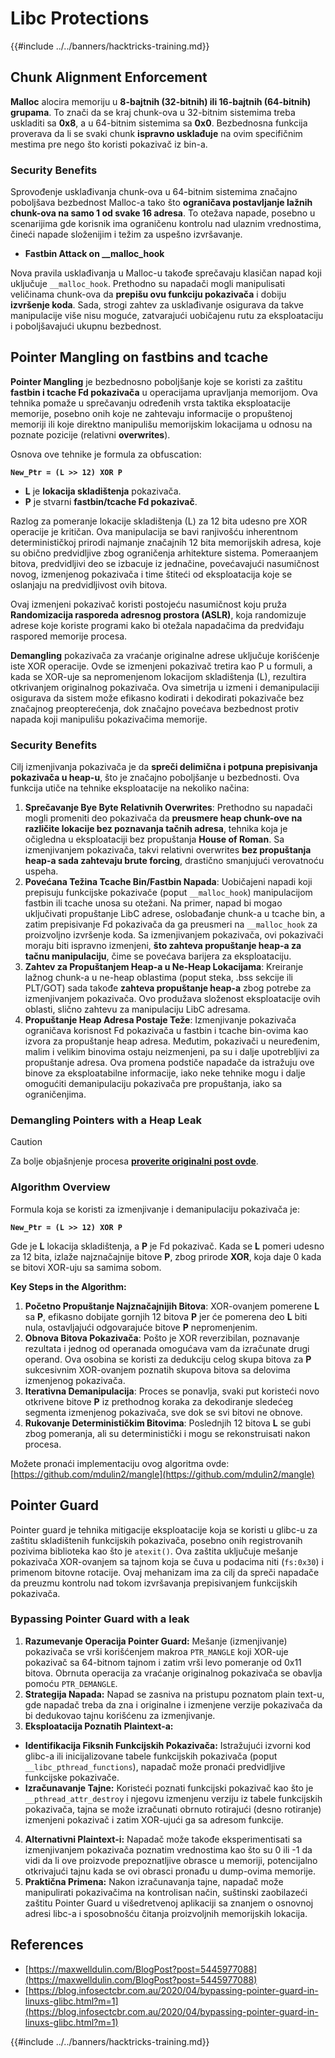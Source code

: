 # Libc Protections

{{#include ../../banners/hacktricks-training.md}}

## Chunk Alignment Enforcement

**Malloc** alocira memoriju u **8-bajtnih (32-bitnih) ili 16-bajtnih (64-bitnih) grupama**. To znači da se kraj chunk-ova u 32-bitnim sistemima treba uskladiti sa **0x8**, a u 64-bitnim sistemima sa **0x0**. Bezbednosna funkcija proverava da li se svaki chunk **ispravno usklađuje** na ovim specifičnim mestima pre nego što koristi pokazivač iz bin-a.

### Security Benefits

Sprovođenje usklađivanja chunk-ova u 64-bitnim sistemima značajno poboljšava bezbednost Malloc-a tako što **ograničava postavljanje lažnih chunk-ova na samo 1 od svake 16 adresa**. To otežava napade, posebno u scenarijima gde korisnik ima ograničenu kontrolu nad ulaznim vrednostima, čineći napade složenijim i težim za uspešno izvršavanje.

- **Fastbin Attack on \_\_malloc_hook**

Nova pravila usklađivanja u Malloc-u takođe sprečavaju klasičan napad koji uključuje `__malloc_hook`. Prethodno su napadači mogli manipulisati veličinama chunk-ova da **prepišu ovu funkciju pokazivača** i dobiju **izvršenje koda**. Sada, strogi zahtev za usklađivanje osigurava da takve manipulacije više nisu moguće, zatvarajući uobičajenu rutu za eksploataciju i poboljšavajući ukupnu bezbednost.

## Pointer Mangling on fastbins and tcache

**Pointer Mangling** je bezbednosno poboljšanje koje se koristi za zaštitu **fastbin i tcache Fd pokazivača** u operacijama upravljanja memorijom. Ova tehnika pomaže u sprečavanju određenih vrsta taktika eksploatacije memorije, posebno onih koje ne zahtevaju informacije o propuštenoj memoriji ili koje direktno manipulišu memorijskim lokacijama u odnosu na poznate pozicije (relativni **overwrites**).

Osnova ove tehnike je formula za obfuscation:

**`New_Ptr = (L >> 12) XOR P`**

- **L** je **lokacija skladištenja** pokazivača.
- **P** je stvarni **fastbin/tcache Fd pokazivač**.

Razlog za pomeranje lokacije skladištenja (L) za 12 bita udesno pre XOR operacije je kritičan. Ova manipulacija se bavi ranjivošću inherentnom determinističkoj prirodi najmanje značajnih 12 bita memorijskih adresa, koje su obično predvidljive zbog ograničenja arhitekture sistema. Pomeraanjem bitova, predvidljivi deo se izbacuje iz jednačine, povećavajući nasumičnost novog, izmenjenog pokazivača i time štiteći od eksploatacija koje se oslanjaju na predvidljivost ovih bitova.

Ovaj izmenjeni pokazivač koristi postojeću nasumičnost koju pruža **Randomizacija rasporeda adresnog prostora (ASLR)**, koja randomizuje adrese koje koriste programi kako bi otežala napadačima da predviđaju raspored memorije procesa.

**Demangling** pokazivača za vraćanje originalne adrese uključuje korišćenje iste XOR operacije. Ovde se izmenjeni pokazivač tretira kao P u formuli, a kada se XOR-uje sa nepromenjenom lokacijom skladištenja (L), rezultira otkrivanjem originalnog pokazivača. Ova simetrija u izmeni i demanipulaciji osigurava da sistem može efikasno kodirati i dekodirati pokazivače bez značajnog preopterećenja, dok značajno povećava bezbednost protiv napada koji manipulišu pokazivačima memorije.

### Security Benefits

Cilj izmenjivanja pokazivača je da **spreči delimična i potpuna prepisivanja pokazivača u heap-u**, što je značajno poboljšanje u bezbednosti. Ova funkcija utiče na tehnike eksploatacije na nekoliko načina:

1. **Sprečavanje Bye Byte Relativnih Overwrites**: Prethodno su napadači mogli promeniti deo pokazivača da **preusmere heap chunk-ove na različite lokacije bez poznavanja tačnih adresa**, tehnika koja je očigledna u eksploataciji bez propuštanja **House of Roman**. Sa izmenjivanjem pokazivača, takvi relativni overwrites **bez propuštanja heap-a sada zahtevaju brute forcing**, drastično smanjujući verovatnoću uspeha.
2. **Povećana Težina Tcache Bin/Fastbin Napada**: Uobičajeni napadi koji prepisuju funkcijske pokazivače (poput `__malloc_hook`) manipulacijom fastbin ili tcache unosa su otežani. Na primer, napad bi mogao uključivati propuštanje LibC adrese, oslobađanje chunk-a u tcache bin, a zatim prepisivanje Fd pokazivača da ga preusmeri na `__malloc_hook` za proizvoljno izvršenje koda. Sa izmenjivanjem pokazivača, ovi pokazivači moraju biti ispravno izmenjeni, **što zahteva propuštanje heap-a za tačnu manipulaciju**, čime se povećava barijera za eksploataciju.
3. **Zahtev za Propuštanjem Heap-a u Ne-Heap Lokacijama**: Kreiranje lažnog chunk-a u ne-heap oblastima (poput steka, .bss sekcije ili PLT/GOT) sada takođe **zahteva propuštanje heap-a** zbog potrebe za izmenjivanjem pokazivača. Ovo produžava složenost eksploatacije ovih oblasti, slično zahtevu za manipulaciju LibC adresama.
4. **Propuštanje Heap Adresa Postaje Teže**: Izmenjivanje pokazivača ograničava korisnost Fd pokazivača u fastbin i tcache bin-ovima kao izvora za propuštanje heap adresa. Međutim, pokazivači u neuređenim, malim i velikim binovima ostaju neizmenjeni, pa su i dalje upotrebljivi za propuštanje adresa. Ova promena podstiče napadače da istražuju ove binove za eksploatabilne informacije, iako neke tehnike mogu i dalje omogućiti demanipulaciju pokazivača pre propuštanja, iako sa ograničenjima.

### **Demangling Pointers with a Heap Leak**

> [!CAUTION]
> Za bolje objašnjenje procesa [**proverite originalni post ovde**](https://maxwelldulin.com/BlogPost?post=5445977088).

### Algorithm Overview

Formula koja se koristi za izmenjivanje i demanipulaciju pokazivača je:

**`New_Ptr = (L >> 12) XOR P`**

Gde je **L** lokacija skladištenja, a **P** je Fd pokazivač. Kada se **L** pomeri udesno za 12 bita, izlaže najznačajnije bitove **P**, zbog prirode **XOR**, koja daje 0 kada se bitovi XOR-uju sa samima sobom.

**Key Steps in the Algorithm:**

1. **Početno Propuštanje Najznačajnijih Bitova**: XOR-ovanjem pomerene **L** sa **P**, efikasno dobijate gornjih 12 bitova **P** jer će pomerena deo **L** biti nula, ostavljajući odgovarajuće bitove **P** nepromenjenim.
2. **Obnova Bitova Pokazivača**: Pošto je XOR reverzibilan, poznavanje rezultata i jednog od operanada omogućava vam da izračunate drugi operand. Ova osobina se koristi za dedukciju celog skupa bitova za **P** sukcesivnim XOR-ovanjem poznatih skupova bitova sa delovima izmenjenog pokazivača.
3. **Iterativna Demanipulacija**: Proces se ponavlja, svaki put koristeći novo otkrivene bitove **P** iz prethodnog koraka za dekodiranje sledećeg segmenta izmenjenog pokazivača, sve dok se svi bitovi ne obnove.
4. **Rukovanje Determinističkim Bitovima**: Poslednjih 12 bitova **L** se gubi zbog pomeranja, ali su deterministički i mogu se rekonstruisati nakon procesa.

Možete pronaći implementaciju ovog algoritma ovde: [https://github.com/mdulin2/mangle](https://github.com/mdulin2/mangle)

## Pointer Guard

Pointer guard je tehnika mitigacije eksploatacije koja se koristi u glibc-u za zaštitu skladištenih funkcijskih pokazivača, posebno onih registrovanih pozivima biblioteka kao što je `atexit()`. Ova zaštita uključuje mešanje pokazivača XOR-ovanjem sa tajnom koja se čuva u podacima niti (`fs:0x30`) i primenom bitovne rotacije. Ovaj mehanizam ima za cilj da spreči napadače da preuzmu kontrolu nad tokom izvršavanja prepisivanjem funkcijskih pokazivača.

### **Bypassing Pointer Guard with a leak**

1. **Razumevanje Operacija Pointer Guard:** Mešanje (izmenjivanje) pokazivača se vrši korišćenjem makroa `PTR_MANGLE` koji XOR-uje pokazivač sa 64-bitnom tajnom i zatim vrši levo pomeranje od 0x11 bitova. Obrnuta operacija za vraćanje originalnog pokazivača se obavlja pomoću `PTR_DEMANGLE`.
2. **Strategija Napada:** Napad se zasniva na pristupu poznatom plain text-u, gde napadač treba da zna i originalne i izmenjene verzije pokazivača da bi dedukovao tajnu korišćenu za izmenjivanje.
3. **Eksploatacija Poznatih Plaintext-a:**
- **Identifikacija Fiksnih Funkcijskih Pokazivača:** Istražujući izvorni kod glibc-a ili inicijalizovane tabele funkcijskih pokazivača (poput `__libc_pthread_functions`), napadač može pronaći predvidljive funkcijske pokazivače.
- **Izračunavanje Tajne:** Koristeći poznati funkcijski pokazivač kao što je `__pthread_attr_destroy` i njegovu izmenjenu verziju iz tabele funkcijskih pokazivača, tajna se može izračunati obrnuto rotirajući (desno rotiranje) izmenjeni pokazivač i zatim XOR-ujući ga sa adresom funkcije.
4. **Alternativni Plaintext-i:** Napadač može takođe eksperimentisati sa izmenjivanjem pokazivača poznatim vrednostima kao što su 0 ili -1 da vidi da li ove proizvode prepoznatljive obrasce u memoriji, potencijalno otkrivajući tajnu kada se ovi obrasci pronađu u dump-ovima memorije.
5. **Praktična Primena:** Nakon izračunavanja tajne, napadač može manipulirati pokazivačima na kontrolisan način, suštinski zaobilazeći zaštitu Pointer Guard u višedretvenoj aplikaciji sa znanjem o osnovnoj adresi libc-a i sposobnošću čitanja proizvoljnih memorijskih lokacija.

## References

- [https://maxwelldulin.com/BlogPost?post=5445977088](https://maxwelldulin.com/BlogPost?post=5445977088)
- [https://blog.infosectcbr.com.au/2020/04/bypassing-pointer-guard-in-linuxs-glibc.html?m=1](https://blog.infosectcbr.com.au/2020/04/bypassing-pointer-guard-in-linuxs-glibc.html?m=1)

{{#include ../../banners/hacktricks-training.md}}
